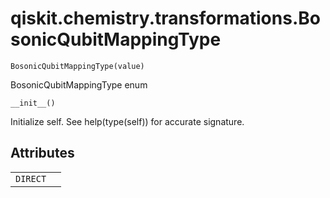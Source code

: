 <span id="qiskit-chemistry-transformations-bosonicqubitmappingtype" />

# qiskit.chemistry.transformations.BosonicQubitMappingType

<span id="undefined" />

`BosonicQubitMappingType(value)`

BosonicQubitMappingType enum

<span id="undefined" />

`__init__()`

Initialize self. See help(type(self)) for accurate signature.

## Attributes

|          |   |
| -------- | - |
| `DIRECT` |   |
